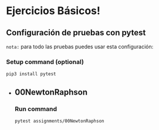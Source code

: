 # Ejercicios Básicos!

## Configuración de pruebas con **pytest**

`nota:` para todo las pruebas puedes usar esta configuración:
### Setup command (optional)
```
pip3 install pytest
```

- ## 00NewtonRaphson
    ### Run command
    ```
    pytest assignments/00NewtonRaphson
    ```
